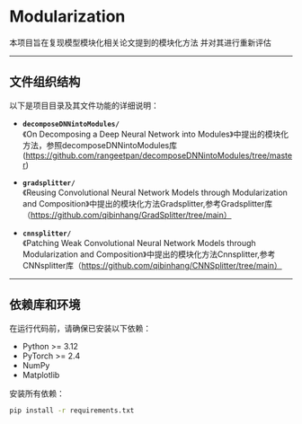 # **Modularization**

本项目旨在复现模型模块化相关论文提到的模块化方法 并对其进行重新评估

---

## **文件组织结构**

以下是项目目录及其文件功能的详细说明：

- **`decomposeDNNintoModules/`**  
  《On Decomposing a Deep Neural Network into Modules》中提出的模块化方法，参照decomposeDNNintoModules库(https://github.com/rangeetpan/decomposeDNNintoModules/tree/master)

- **`gradsplitter/`**  
  《Reusing Convolutional Neural Network Models through Modularization and Composition》中提出的模块化方法Gradsplitter,参考Gradsplitter库（https://github.com/qibinhang/GradSplitter/tree/main）
- **`cnnsplitter/`**  
  《Patching Weak Convolutional Neural Network Models through Modularization and Composition》中提出的模块化方法Cnnsplitter,参考CNNsplitter库（https://github.com/qibinhang/CNNSplitter/tree/main）



---

## **依赖库和环境**
在运行代码前，请确保已安装以下依赖：
- Python >= 3.12
- PyTorch >= 2.4
- NumPy
- Matplotlib

安装所有依赖：
```bash
pip install -r requirements.txt
```
